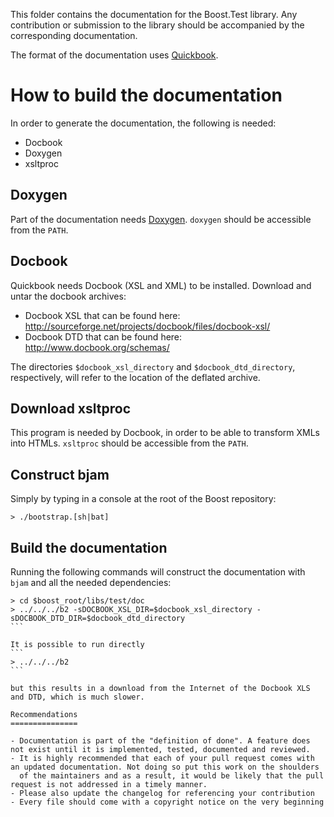 This folder contains the documentation for the Boost.Test library.
Any contribution or submission to the library should be accompanied by the corresponding documentation.

The format of the documentation uses [Quickbook](http://www.boost.org/tools/quickbook/index.html).

How to build the documentation
==============================

In order to generate the documentation, the following is needed:

* Docbook
* Doxygen
* xsltproc

Doxygen
-------
Part of the documentation needs [Doxygen](http://www.doxygen.org). `doxygen` should be accessible from the ``PATH``.

Docbook
-------
Quickbook needs Docbook (XSL and XML) to be installed. Download and untar the docbook archives:

* Docbook XSL that can be found here: http://sourceforge.net/projects/docbook/files/docbook-xsl/
* Docbook DTD that can be found here: http://www.docbook.org/schemas/

The directories `$docbook_xsl_directory` and `$docbook_dtd_directory`, respectively, will refer to the location
of the deflated archive.

Download xsltproc
-----------------
This program is needed by Docbook, in order to be able to transform XMLs into HTMLs.
`xsltproc` should be accessible from the ``PATH``.

Construct bjam
--------------

Simply by typing in a console at the root of the Boost repository:

```
> ./bootstrap.[sh|bat]
```

Build the documentation
-----------------------

Running the following commands will construct the documentation with `bjam` and
all the needed dependencies:

````
> cd $boost_root/libs/test/doc
> ../../../b2 -sDOCBOOK_XSL_DIR=$docbook_xsl_directory -sDOCBOOK_DTD_DIR=$docbook_dtd_directory
```

It is possible to run directly
```
> ../../../b2
```

but this results in a download from the Internet of the Docbook XLS and DTD, which is much slower.

Recommendations
===============

- Documentation is part of the "definition of done". A feature does not exist until it is implemented, tested, documented and reviewed.
- It is highly recommended that each of your pull request comes with an updated documentation. Not doing so put this work on the shoulders
  of the maintainers and as a result, it would be likely that the pull request is not addressed in a timely manner.
- Please also update the changelog for referencing your contribution
- Every file should come with a copyright notice on the very beginning
